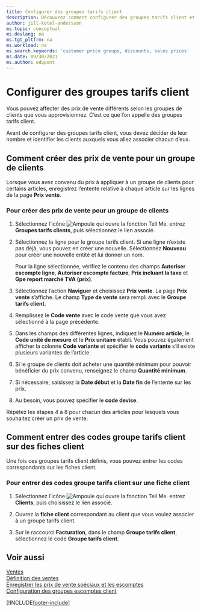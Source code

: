```yaml
---
title: Configurer des groupes tarifs client
description: Découvrez comment configurer des groupes tarifs client et créer des prix de vente pour ces groupes.
author: jill-kotel-andersson
ms.topic: conceptual
ms.devlang: na
ms.tgt_pltfrm: na
ms.workload: na
ms.search.keywords: 'customer price groups, discounts, sales prices'
ms.date: 09/30/2021
ms.author: edupont
---
```


# <a name="set-up-customer-price-groups"></a><a name="set-up-customer-price-groups"></a>Configurer des groupes tarifs client
  
Vous pouvez affecter des prix de vente différents selon les groupes de clients que vous approvisionnez. C’est ce que l’on appelle des groupes tarifs client.

Avant de configurer des groupes tarifs client, vous devez décider de leur nombre et identifier les clients auxquels vous allez associer chacun d’eux.  

## <a name="how-to-create-sales-prices-for-a-group-of-customers"></a><a name="how-to-create-sales-prices-for-a-group-of-customers"></a>Comment créer des prix de vente pour un groupe de clients

Lorsque vous avez convenu du prix à appliquer à un groupe de clients pour certains articles, enregistrez l’entente relative à chaque article sur les lignes de la page **Prix vente**.

### <a name="to-create-sales-prices-for-a-group-of-customers"></a><a name="to-create-sales-prices-for-a-group-of-customers"></a>Pour créer des prix de vente pour un groupe de clients

1. Sélectionnez l’icône ![Ampoule qui ouvre la fonction Tell Me.](media/ui-search/search_small.png "Dites-moi ce que vous voulez faire") entrez **Groupes tarifs clients**, puis sélectionnez le lien associé.  

2. Sélectionnez la ligne pour le groupe tarifs client. Si une ligne n’existe pas déjà, vous pouvez en créer une nouvelle. Sélectionnez **Nouveau** pour créer une nouvelle entité et lui donner un nom.  
    
    Pour la ligne sélectionnée, vérifiez le contenu des champs **Autoriser escompte ligne**, **Autoriser escompte facture**, **Prix incluant la taxe** et **Gpe report marché TVA (prix)**. 
  
3. Sélectionnez l’action **Naviguer** et choisissez **Prix vente**. La page **Prix vente** s’affiche. Le champ **Type de vente** sera rempli avec le **Groupe tarifs client**.  
  
4. Remplissez le **Code vente** avec le code vente que vous avez sélectionné à la page précédente.  
  
5. Dans les champs des différentes lignes, indiquez le **Numéro article**, le **Code unité de mesure** et le **Prix unitaire** établi. Vous pouvez également afficher la colonne **Code variante** et spécifier le **code variante** s’il existe plusieurs variantes de l’article.  
  
6. Si le groupe de clients doit acheter une quantité minimum pour pouvoir bénéficier du prix convenu, renseignez le champ **Quantité minimum**.  

7. Si nécessaire, saisissez la **Date début** et la **Date fin** de l’entente sur les prix.  
  
8. Au besoin, vous pouvez spécifier le **code devise**.

Répétez les étapes 4 à 8 pour chacun des articles pour lesquels vous souhaitez créer un prix de vente.

## <a name="how-to-enter-customer-price-group-codes-on-customer-cards"></a><a name="how-to-enter-customer-price-group-codes-on-customer-cards"></a>Comment entrer des codes groupe tarifs client sur des fiches client

Une fois ces groupes tarifs client définis, vous pouvez entrer les codes correspondants sur les fiches client.

### <a name="to-enter-customer-price-group-codes-on-a-customer-card"></a><a name="to-enter-customer-price-group-codes-on-a-customer-card"></a>Pour entrer des codes groupe tarifs client sur une fiche client

1. Sélectionnez l’icône ![Ampoule qui ouvre la fonction Tell Me.](media/ui-search/search_small.png "Dites-moi ce que vous voulez faire") entrez **Clients**, puis choisissez le lien associé.  

2. Ouvrez la **fiche client** correspondant au client que vous voulez associer à un groupe tarifs client.  

3. Sur le raccourci **Facturation**, dans le champ **Groupe tarifs client**, sélectionnez le code **Groupe tarifs client**.  


## <a name="see-also"></a><a name="see-also"></a>Voir aussi

[Ventes](sales-manage-sales.md)  
[Définition des ventes](sales-setup-sales.md)  
[Enregistrer les prix de vente spéciaux et les escomptes](sales-how-record-sales-price-discount-payment-agreements.md)  
[Configuration des groupes escomptes client](sales-how-to-set-up-customer-discount-groups.md)  

[!INCLUDE[footer-include](includes/footer-banner.md)]
